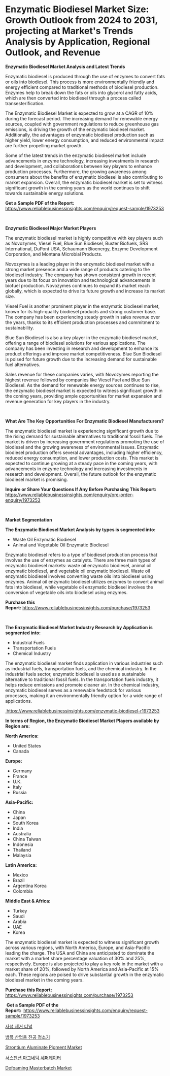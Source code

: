 <p><h1>Enzymatic Biodiesel Market Size: Growth Outlook from 2024 to 2031, projecting at Market's Trends Analysis by Application, Regional Outlook, and Revenue</h1></p><p><strong>Enzymatic Biodiesel Market Analysis and Latest Trends</strong></p>
<p><p>Enzymatic biodiesel is produced through the use of enzymes to convert fats or oils into biodiesel. This process is more environmentally friendly and energy efficient compared to traditional methods of biodiesel production. Enzymes help to break down the fats or oils into glycerol and fatty acids, which are then converted into biodiesel through a process called transesterification.</p><p>The Enzymatic Biodiesel Market is expected to grow at a CAGR of 10% during the forecast period. The increasing demand for renewable energy sources, coupled with government regulations to reduce greenhouse gas emissions, is driving the growth of the enzymatic biodiesel market. Additionally, the advantages of enzymatic biodiesel production such as higher yield, lower energy consumption, and reduced environmental impact are further propelling market growth.</p><p>Some of the latest trends in the enzymatic biodiesel market include advancements in enzyme technology, increasing investments in research and development, and collaborations between key players to enhance production processes. Furthermore, the growing awareness among consumers about the benefits of enzymatic biodiesel is also contributing to market expansion. Overall, the enzymatic biodiesel market is set to witness significant growth in the coming years as the world continues to shift towards sustainable energy solutions.</p></p>
<p><strong>Get a Sample PDF of the Report:&nbsp;</strong> <a href="https://www.reliablebusinessinsights.com/enquiry/request-sample/1973253">https://www.reliablebusinessinsights.com/enquiry/request-sample/1973253</a></p>
<p>&nbsp;</p>
<p><strong>Enzymatic Biodiesel Major Market Players</strong></p>
<p><p>The enzymatic biodiesel market is highly competitive with key players such as Novozymes, Viesel Fuel, Blue Sun Biodiesel, Buster Biofuels, SRS International, DuPont USA, Schaumann Bioenergy, Enzyme Development Corporation, and Montana Microbial Products.</p><p>Novozymes is a leading player in the enzymatic biodiesel market with a strong market presence and a wide range of products catering to the biodiesel industry. The company has shown consistent growth in recent years due to its focus on innovation and technological advancements in biofuel production. Novozymes continues to expand its market reach globally, which is expected to drive its future growth and increase its market size.</p><p>Viesel Fuel is another prominent player in the enzymatic biodiesel market, known for its high-quality biodiesel products and strong customer base. The company has been experiencing steady growth in sales revenue over the years, thanks to its efficient production processes and commitment to sustainability.</p><p>Blue Sun Biodiesel is also a key player in the enzymatic biodiesel market, offering a range of biodiesel solutions for various applications. The company has been investing in research and development to enhance its product offerings and improve market competitiveness. Blue Sun Biodiesel is poised for future growth due to the increasing demand for sustainable fuel alternatives.</p><p>Sales revenue for these companies varies, with Novozymes reporting the highest revenue followed by companies like Viesel Fuel and Blue Sun Biodiesel. As the demand for renewable energy sources continues to rise, the enzymatic biodiesel market is expected to witness significant growth in the coming years, providing ample opportunities for market expansion and revenue generation for key players in the industry.</p></p>
<p>&nbsp;</p>
<p><strong>What Are The Key Opportunities For Enzymatic Biodiesel Manufacturers?</strong></p>
<p><p>The enzymatic biodiesel market is experiencing significant growth due to the rising demand for sustainable alternatives to traditional fossil fuels. The market is driven by increasing government regulations promoting the use of biodiesel and the growing awareness of environmental issues. Enzymatic biodiesel production offers several advantages, including higher efficiency, reduced energy consumption, and lower production costs. This market is expected to continue growing at a steady pace in the coming years, with advancements in enzyme technology and increasing investments in research and development. Overall, the future outlook for the enzymatic biodiesel market is promising.</p></p>
<p><strong>Inquire or Share Your Questions If Any Before Purchasing This Report:</strong> <a href="https://www.reliablebusinessinsights.com/enquiry/pre-order-enquiry/1973253">https://www.reliablebusinessinsights.com/enquiry/pre-order-enquiry/1973253</a></p>
<p>&nbsp;</p>
<p><strong>Market Segmentation</strong></p>
<p><strong>The Enzymatic Biodiesel Market Analysis by types is segmented into:</strong></p>
<p><ul><li>Waste Oil Enzymatic Biodiesel</li><li>Animal and Vegetable Oil Enzymatic Biodiesel</li></ul></p>
<p><p>Enzymatic biodiesel refers to a type of biodiesel production process that involves the use of enzymes as catalysts. There are three main types of enzymatic biodiesel markets: waste oil enzymatic biodiesel, animal oil enzymatic biodiesel, and vegetable oil enzymatic biodiesel. Waste oil enzymatic biodiesel involves converting waste oils into biodiesel using enzymes. Animal oil enzymatic biodiesel utilizes enzymes to convert animal fats into biodiesel, while vegetable oil enzymatic biodiesel involves the conversion of vegetable oils into biodiesel using enzymes.</p></p>
<p><strong>Purchase this Report:&nbsp;</strong><a href="https://www.reliablebusinessinsights.com/purchase/1973253">https://www.reliablebusinessinsights.com/purchase/1973253</a></p>
<p>&nbsp;</p>
<p><strong>The Enzymatic Biodiesel Market Industry Research by Application is segmented into:</strong></p>
<p><ul><li>Industrial Fuels</li><li>Transportation Fuels</li><li>Chemical Industry</li></ul></p>
<p><p>The enzymatic biodiesel market finds application in various industries such as industrial fuels, transportation fuels, and the chemical industry. In the industrial fuels sector, enzymatic biodiesel is used as a sustainable alternative to traditional fossil fuels. In the transportation fuels industry, it helps reduce emissions and promote cleaner air. In the chemical industry, enzymatic biodiesel serves as a renewable feedstock for various processes, making it an environmentally friendly option for a wide range of applications.</p></p>
<p><a href="https://www.reliablebusinessinsights.com/enzymatic-biodiesel-r1973253">&nbsp;https://www.reliablebusinessinsights.com/enzymatic-biodiesel-r1973253</a></p>
<p><strong>In terms of Region, the Enzymatic Biodiesel Market Players available by Region are:</strong></p>
<p>
    <p> <strong> North America: </strong>
        <ul>
            <li>United States</li>
            <li>Canada</li>
        </ul>
        </p> 
    <p> <strong> Europe: </strong>
        <ul>
            <li>Germany</li>
            <li>France</li>
            <li>U.K.</li>
            <li>Italy</li>
            <li>Russia</li>
        </ul>
        </p> 
    <p> <strong> Asia-Pacific: </strong>
        <ul>
            <li>China</li>
            <li>Japan</li>
            <li>South Korea</li>
            <li>India</li>
            <li>Australia</li>
            <li>China Taiwan</li>
            <li>Indonesia</li>
            <li>Thailand</li>
            <li>Malaysia</li>
        </ul>
        </p> 
    <p> <strong> Latin America: </strong>
        <ul>
            <li>Mexico</li>
            <li>Brazil</li>
            <li>Argentina Korea</li>
            <li>Colombia</li>
        </ul>
        </p> 
    <p> <strong> Middle East & Africa: </strong>
        <ul>
            <li>Turkey</li>
            <li>Saudi</li>
            <li>Arabia</li>
            <li>UAE</li>
            <li>Korea</li>
        </ul>
    </p>
    </p>
<p><p>The enzymatic biodiesel market is expected to witness significant growth across various regions, with North America, Europe, and Asia-Pacific leading the charge. The USA and China are anticipated to dominate the market with a market share percentage valuation of 30% and 25%, respectively. Europe is also projected to play a key role in the market with a market share of 20%, followed by North America and Asia-Pacific at 15% each. These regions are poised to drive substantial growth in the enzymatic biodiesel market in the coming years.</p></p>
<p><strong>Purchase this Report: </strong><a href="https://www.reliablebusinessinsights.com/purchase/1973253">https://www.reliablebusinessinsights.com/purchase/1973253</a></p>
<p>&nbsp;<strong>Get a Sample PDF of the Report:&nbsp;&nbsp;</strong><a href="https://www.reliablebusinessinsights.com/enquiry/request-sample/1973253">https://www.reliablebusinessinsights.com/enquiry/request-sample/1973253</a></p>
<p><strong></strong></p>
<p><p><a href="https://github.com/CarmellaLang1/Market-Research-Report-List-1/blob/main/1486045140717.md">자성 제거 터널</a></p><p><a href="https://medium.com/@madalyell456456/%EC%84%B8%EA%B3%84-%ED%8F%AD%EB%B0%9C-%EB%B0%A9%EC%A7%80-%EC%82%B0%EC%97%85%EC%9A%A9-%EC%A7%84%EA%B3%B5-%EC%B2%AD%EC%86%8C%EA%B8%B0-%EC%82%B0%EC%97%85-%EC%9C%A0%ED%98%95-%EC%9D%91%EC%9A%A9-%EB%B6%84%EC%95%BC-%EC%8B%9C%EC%9E%A5-%EC%B0%B8%EA%B0%80%EC%9E%90-%EC%A7%80%EC%97%AD-%EC%84%B1%EC%9E%A5-%EB%B6%84%EC%84%9D-%EB%B0%8F-%EB%AF%B8%EB%9E%98-%EC%8B%9C%EB%82%98%EB%A6%AC%EC%98%A4-2024-2031-3078313cbfa5">방폭 산업용 진공 청소기</a></p><p><a href="https://github.com/susanjprice2023/Market-Research-Report-List-1/blob/main/strontium-aluminate-pigment-market.md">Strontium Aluminate Pigment Market</a></p><p><a href="https://github.com/Jackieshlerin98056/Market-Research-Report-List-1/blob/main/9195756140718.md">서스펜션 마그네틱 세퍼레이터</a></p><p><a href="https://github.com/nancykennedykellievqfqt2/Market-Research-Report-List-3/blob/main/defoaming-masterbatch-market.md">Defoaming Masterbatch Market</a></p></p>
